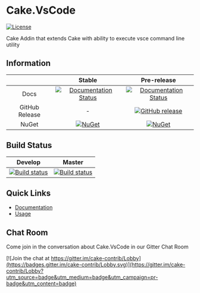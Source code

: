 # Cake.VsCode

[![License](http://img.shields.io/:license-mit-blue.svg)](http://cake-contrib.mit-license.org)

Cake Addin that extends Cake with ability to execute vsce command line utility

## Information

||Stable|Pre-release|
|:--:|:--:|:--:|
|Docs|[![Documentation Status](https://readthedocs.org/projects/cakevscode/badge/?version=stable)](http://cakevscode.readthedocs.org/en/stable/)|[![Documentation Status](https://readthedocs.org/projects/cakevscode/badge/?version=develop)](http://cakevscode.readthedocs.org/en/develop/)|
|GitHub Release|-|[![GitHub release](https://img.shields.io/github/release/cake-contrib/Cake.VsCode.svg)](https://github.com/cake-contrib/Cake.VsCode/releases/latest)|
|NuGet|[![NuGet](https://img.shields.io/nuget/v/Cake.VsCode.svg)](https://www.nuget.org/packages/Cake.VsCode)|[![NuGet](https://img.shields.io/nuget/vpre/Cake.VsCode.svg)](https://www.nuget.org/packages/Cake.VsCode)|

## Build Status

|Develop|Master|
|:--:|:--:|
|[![Build status](https://ci.appveyor.com/api/projects/status/1ib78ss5ta2oejwi/branch/develop?svg=true)](https://ci.appveyor.com/project/cakecontrib/cake-vscode/branch/develop)|[![Build status](https://ci.appveyor.com/api/projects/status/1ib78ss5ta2oejwi/branch/master?svg=true)](https://ci.appveyor.com/project/cakecontrib/cake-vscode/branch/master)|

## Quick Links

- [Documentation](http://cakevscode.readthedocs.io/en/develop/)
- [Usage](http://cakevscode.readthedocs.io/en/develop/usage/)

## Chat Room
Come join in the conversation about Cake.VsCode in our Gitter Chat Room

[![Join the chat at https://gitter.im/cake-contrib/Lobby](https://badges.gitter.im/cake-contrib/Lobby.svg)](https://gitter.im/cake-contrib/Lobby?utm_source=badge&utm_medium=badge&utm_campaign=pr-badge&utm_content=badge)
